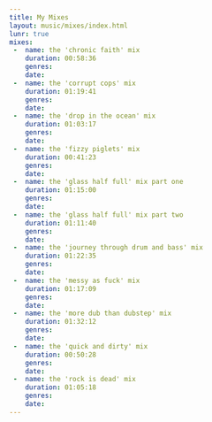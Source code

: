 ```yaml
---
title: My Mixes
layout: music/mixes/index.html
lunr: true
mixes:
 -  name: the 'chronic faith' mix
    duration: 00:58:36
    genres:
    date:
 -  name: the 'corrupt cops' mix
    duration: 01:19:41
    genres:
    date:
 -  name: the 'drop in the ocean' mix
    duration: 01:03:17
    genres:
    date:
 -  name: the 'fizzy piglets' mix
    duration: 00:41:23
    genres:
    date:
 -  name: the 'glass half full' mix part one
    duration: 01:15:00
    genres:
    date:
 -  name: the 'glass half full' mix part two
    duration: 01:11:40
    genres:
    date:
 -  name: the 'journey through drum and bass' mix
    duration: 01:22:35
    genres:
    date:
 -  name: the 'messy as fuck' mix
    duration: 01:17:09
    genres:
    date:
 -  name: the 'more dub than dubstep' mix
    duration: 01:32:12
    genres:
    date:
 -  name: the 'quick and dirty' mix
    duration: 00:50:28
    genres:
    date:
 -  name: the 'rock is dead' mix
    duration: 01:05:18
    genres:
    date:
---
```


